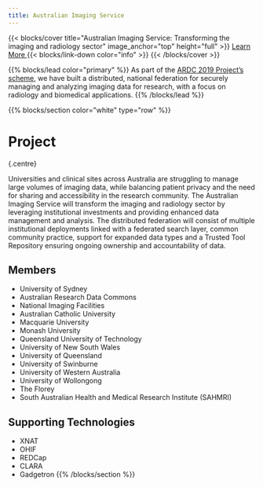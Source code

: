 ```yaml
---
title: Australian Imaging Service
---
```


{{< blocks/cover title="Australian Imaging Service: Transforming the imaging and radiology sector" image_anchor="top" height="full" >}}
<a class="btn btn-lg btn-primary me-3 mb-4" href="/docs/">
  Learn More <i class="fas fa-arrow-alt-circle-right ms-2"></i>
</a>
{{< blocks/link-down color="info" >}}
{{< /blocks/cover >}}


{{% blocks/lead color="primary" %}}
As part of the [ARDC 2019 Project’s scheme](https://ardc.edu.au/project/australian-imaging-service-ais/), we have built a distributed, national federation for securely managing and analyzing imaging data for research, with a focus on radiology and biomedical applications.
{{% /blocks/lead %}}


{{% blocks/section color="white" type="row" %}}
# Project
{.centre}

Universities and clinical sites across Australia are struggling to manage large volumes of imaging data, while balancing patient privacy and the need for sharing and accessibility in the research community. The Australian Imaging Service will transform the imaging and radiology sector by leveraging institutional investments and providing enhanced data management and analysis. The distributed federation will consist of multiple institutional deployments linked with a federated search layer, common community practice, support for expanded data types and a Trusted Tool Repository ensuring ongoing ownership and accountability of data.


## Members

* University of Sydney
* Australian Research Data Commons
* National Imaging Facilities
* Australian Catholic University
* Macquarie University
* Monash University
* Queensland University of Technology
* University of New South Wales
* University of Queensland
* University of Swinburne
* University of Western Australia
* University of Wollongong
* The Florey
* South Australian Health and Medical Research Institute (SAHMRI)

## Supporting Technologies

* XNAT
* OHIF
* REDCap
* CLARA
* Gadgetron
{{% /blocks/section %}}
